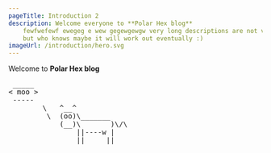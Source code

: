 ```yaml
---
pageTitle: Introduction 2
description: Welcome everyone to **Polar Hex blog**
    fewfwefewf ewegeg e wew gegewgewgw very long descriptions are not very cool indeed
    but who knows maybe it will work out eventually :)
imageUrl: /introduction/hero.svg
---
```


Welcome to **Polar Hex blog**

<pre>
 _____
< moo >
 -----
        \   ^__^
         \  (oo)\_______
            (__)\       )\/\
                ||----w |
                ||     ||
</pre>
